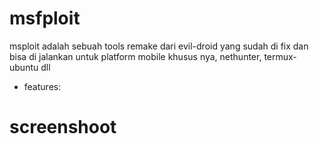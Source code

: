 # msfploit
msploit adalah sebuah tools remake dari evil-droid yang sudah di fix dan bisa di jalankan untuk platform mobile khusus nya, nethunter, termux-ubuntu dll 

- features:

# screenshoot

